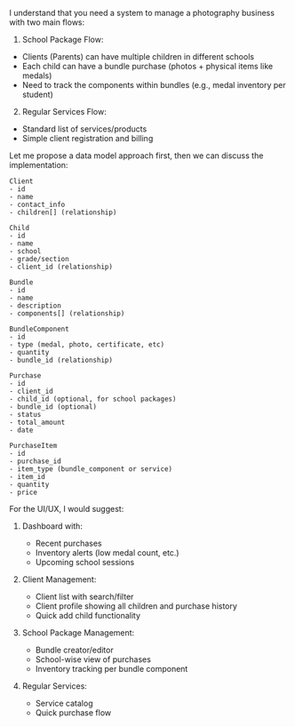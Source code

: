 I understand that you need a system to manage a photography business with two main flows:

1. School Package Flow:
- Clients (Parents) can have multiple children in different schools
- Each child can have a bundle purchase (photos + physical items like medals)
- Need to track the components within bundles (e.g., medal inventory per student)

2. Regular Services Flow:
- Standard list of services/products
- Simple client registration and billing

Let me propose a data model approach first, then we can discuss the implementation:

```
Client
- id
- name
- contact_info
- children[] (relationship)

Child
- id
- name
- school
- grade/section
- client_id (relationship)

Bundle
- id
- name
- description
- components[] (relationship)

BundleComponent
- id
- type (medal, photo, certificate, etc)
- quantity
- bundle_id (relationship)

Purchase
- id
- client_id
- child_id (optional, for school packages)
- bundle_id (optional)
- status
- total_amount
- date

PurchaseItem
- id
- purchase_id
- item_type (bundle_component or service)
- item_id
- quantity
- price
```

For the UI/UX, I would suggest:

1. Dashboard with:
   - Recent purchases
   - Inventory alerts (low medal count, etc.)
   - Upcoming school sessions

2. Client Management:
   - Client list with search/filter
   - Client profile showing all children and purchase history
   - Quick add child functionality

3. School Package Management:
   - Bundle creator/editor
   - School-wise view of purchases
   - Inventory tracking per bundle component

4. Regular Services:
   - Service catalog
   - Quick purchase flow
